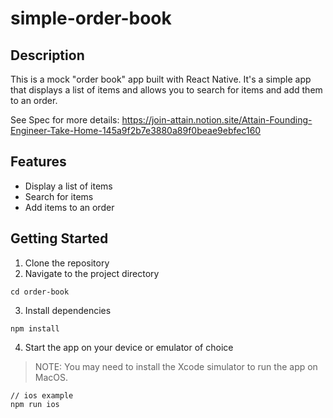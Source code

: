 # simple-order-book

## Description

This is a mock "order book" app built with React Native. It's a simple app that displays a list of items and allows you to search for items and add them to an order.

See Spec for more details: https://join-attain.notion.site/Attain-Founding-Engineer-Take-Home-145a9f2b7e3880a89f0beae9ebfec160

## Features

- Display a list of items
- Search for items
- Add items to an order

## Getting Started

1. Clone the repository
2. Navigate to the project directory
```
cd order-book
```
3. Install dependencies
```
npm install
```
4. Start the app on your device or emulator of choice
> NOTE: You may need to install the Xcode simulator to run the app on MacOS.

```
// ios example
npm run ios
```

